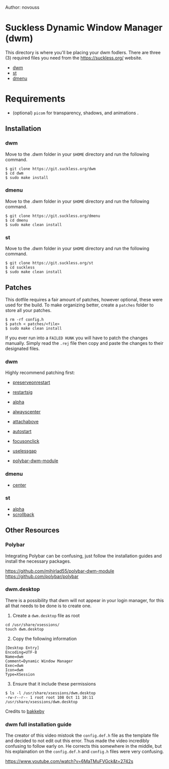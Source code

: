Author: novouss

# Suckless Dynamic Window Manager (dwm)

This directory is where you'll be placing your dwm fodlers. There are three (3) required files you need from the https://suckless.org/ website.

- [dwm](https://dwm.suckless.org/)
- [st](https://st.suckless.org/)
- [dmenu](https://tools.suckless.org/dmenu/)

# Requirements

- (optional) `picom` for transparency, shadows, and animations .

## Installation

### dwm

Move to the .dwm folder in your `$HOME` directory and run the following command.

```
$ git clone https://git.suckless.org/dwm
$ cd dwm
$ sudo make install
```

### dmenu

Move to the .dwm folder in your `$HOME` directory and run the following command.

```
$ git clone https://git.suckless.org/dmenu
$ cd dmenu
$ sudo make clean install
```

### st

Move to the .dwm folder in your `$HOME` directory and run the following command.

```
$ git clone https://git.suckless.org/st
$ cd suckless
$ sudo make clean install
```

## Patches

This dotfile requires a fair amount of patches, however optional, these were used for the build. To make organizing better, create a `patches` folder to store all your patches. 

```
$ rm -rf config.h
$ patch < patches/<file>
$ sudo make clean install
```

If you ever run into a `FAILED HUNK` you will have to patch the changes manually. Simply read the `.rej` file then copy and paste the changes to their designated files.

### dwm

Highly recommend patching first:

- [preserveonrestart](https://dwm.suckless.org/patches/preserveonrestart/)
- [restartsig](https://dwm.suckless.org/patches/restartsig/)

- [alpha](https://dwm.suckless.org/patches/alpha/)
- [alwayscenter](https://dwm.suckless.org/patches/alwayscenter/)
- [attachabove](https://dwm.suckless.org/patches/attachabove/)
- [autostart](https://dwm.suckless.org/patches/autostart/)
- [focusonclick](https://dwm.suckless.org/patches/focusonclick/)
- [uselessgap](https://dwm.suckless.org/patches/uselessgap/)

- [polybar-dwm-module](https://github.com/mihirlad55/polybar-dwm-module)

### dmenu

- [center](https://tools.suckless.org/dmenu/patches/center/)

### st

- [alpha](https://st.suckless.org/patches/alpha/)
- [scrollback](https://st.suckless.org/patches/scrollback/)

## Other Resources

### Polybar

Integrating Polybar can be confusing, just follow the installation guides and install the necessary packages.

https://github.com/mihirlad55/polybar-dwm-module
https://github.com/polybar/polybar

### dwm.desktop

There is a possibility that dwm will not appear in your login manager, for this all that needs to be done is to create one.

1. Create a `dwm.desktop` file as root

```
cd /usr/share/xsessions/
touch dwm.desktop
```

2. Copy the following information

```
[Desktop Entry]
Encoding=UTF-8
Name=dwm
Comment=Dynamic Window Manager
Exec=dwm
Icon=dwm
Type=XSession
```

3. Ensure that it include these permissions

```
$ ls -l /usr/share/xsessions/dwm.desktop
-rw-r--r-- 1 root root 108 Oct 11 10:11 /usr/share/xsessions/dwm.desktop
```

Credits to [bakkeby](https://www.reddit.com/r/suckless/comments/jj61py/comment/gaanvez/)

### dwm full installation guide

The creator of this video mistook the `config.def.h` file as the template file and decided to not edit out this error. Thus made the video incredibly confusing to follow early on. He corrects this somewhere in the middle, but his explaination on the `config.def.h` and `config.h` files were very confusing.

https://www.youtube.com/watch?v=6MaTMuFVGck&t=2742s

